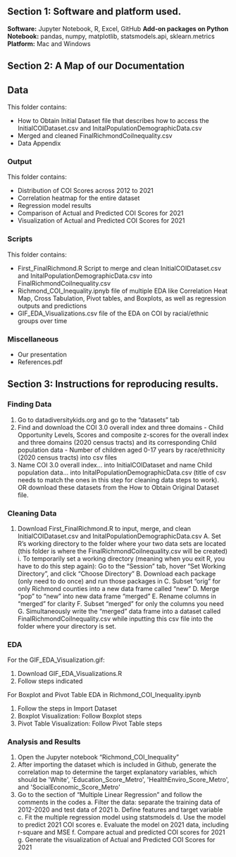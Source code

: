 ## Section 1: Software and platform used.
**Software:** Jupyter Notebook, R, Excel, GitHub
**Add-on packages on Python Notebook:** pandas, numpy, matplotlib, statsmodels.api, sklearn.metrics
**Platform:** Mac and Windows

## Section 2: A Map of our Documentation
## Data 
This folder contains:
* How to Obtain Initial Dataset file that describes how to access the InitialCOIDataset.csv and InitalPopulationDemographicData.csv 
* Merged and cleaned FinalRichmondCoiInequality.csv
* Data Appendix
### Output
This folder contains:
* Distribution of COI Scores across 2012 to 2021
* Correlation heatmap for the entire dataset
* Regression model results
* Comparison of Actual and Predicted COI Scores for 2021
* Visualization of Actual and Predicted COI Scores for 2021

### Scripts
This folder contains:
* First_FinalRichmond.R Script to merge and clean InitialCOIDataset.csv and InitalPopulationDemographicData.csv into FinalRichmondCoiInequality.csv
* Richmond_COI_Inequality.ipnyb file of multiple EDA like Correlation Heat Map, Cross Tabulation, Pivot tables, and Boxplots, as well as regression outputs and predictions
* GIF_EDA_Visualizations.csv file of the EDA on COI by racial/ethnic groups over time

### Miscellaneous
* Our presentation
* References.pdf


## Section 3: Instructions for reproducing results.
### Finding Data
1. Go to datadiversitykids.org and go to the “datasets” tab
2. Find and download the COI 3.0 overall index and three domains - Child Opportunity Levels, Scores and composite z-scores for the overall index and three domains (2020 census tracts) and its corresponding Child population data - Number of children aged 0-17 years by race/ethnicity (2020 census tracts) into csv files
3. Name COI 3.0 overall index… into InitialCOIDataset and name Child population data… into InitalPopulationDemographicData.csv (title of csv needs to match the ones in this step for cleaning data steps to work).  OR download these datasets from the How to Obtain Original Dataset file. 
### Cleaning Data
1. Download First_FinalRichmond.R to input, merge, and clean InitialCOIDataset.csv and InitalPopulationDemographicData.csv
  A. Set R’s working directory to the folder where your two data sets are located (this folder is where the FinalRichmondCoiInequality.csv will be created)
     i. To temporarily set a working directory (meaning when you exit R, you have to do this step again): Go to the “Session” tab, hover “Set Working Directory”, and click “Choose Directory”
  B. Download each package (only need to do once) and run those packages in
  C. Subset “orig” for only Richmond counties into a new data frame called “new”
  D. Merge “pop” to “new” into new data frame “merged”
  E. Rename columns in “merged” for clarity
  F. Subset “merged” for only the columns you need
  G. Simultaneously write the “merged” data frame into a dataset called FinalRichmondCoiInequality.csv while inputting this csv file into the folder where your directory is set. 
### EDA
For the GIF_EDA_Visualization.gif:
1. Download GIF_EDA_Visualizations.R 
2. Follow steps indicated

For Boxplot and Pivot Table EDA in Richmond_COI_Inequality.ipynb
1. Follow the steps in Import Dataset
2. Boxplot Visualization: Follow Boxplot steps
3. Pivot Table Visualization: Follow Pivot Table steps

### Analysis and Results
1. Open the Jupyter notebook “Richmond_COI_Inequality”
2. After importing the dataset which is included in Github, generate the correlation map to determine the target explanatory variables, which should be 'White', 'Education_Score_Metro', 'HealthEnviro_Score_Metro', and 'SocialEconomic_Score_Metro'
3. Go to the section of “Multiple Linear Regression” and follow the comments in the codes
  a. Filter the data: separate the training data of 2012-2020 and test data of 2021
  b. Define features and target variable
  c. Fit the multiple regression model using statsmodels
  d. Use the model to predict 2021 COI scores 
  e. Evaluate the model on 2021 data, including r-square and MSE
  f. Compare actual and predicted COI scores for 2021
  g. Generate the visualization of Actual and Predicted COI Scores for 2021
